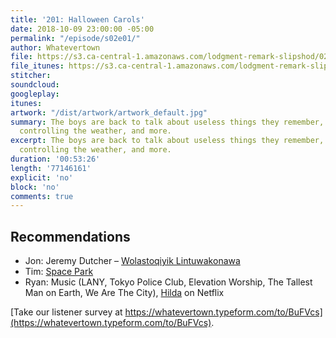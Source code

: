 ```yaml
---
title: '201: Halloween Carols'
date: 2018-10-09 23:00:00 -05:00
permalink: "/episode/s02e01/"
author: Whatevertown
file: https://s3.ca-central-1.amazonaws.com/lodgment-remark-slipshod/0201.mp3
file_itunes: https://s3.ca-central-1.amazonaws.com/lodgment-remark-slipshod/0201.m4a
stitcher: 
soundcloud: 
googleplay: 
itunes: 
artwork: "/dist/artwork/artwork_default.jpg"
summary: The boys are back to talk about useless things they remember, seasonal memories,
  controlling the weather, and more.
excerpt: The boys are back to talk about useless things they remember, seasonal memories,
  controlling the weather, and more.
duration: '00:53:26'
length: '77146161'
explicit: 'no'
block: 'no'
comments: true
---
```


## Recommendations
- Jon: Jeremy Dutcher – [Wolastoqiyik Lintuwakonawa](https://open.spotify.com/album/568Hw1PX6K12BdqyFSBj1E?si=eJj2qBUsRHWmFbOQ6V1vXA)
- Tim: [Space Park](http://keymastergames.com/space-park/)
- Ryan: Music (LANY, Tokyo Police Club, Elevation Worship, The Tallest Man on Earth, We Are The City), [Hilda](https://www.youtube.com/watch?v=XCojP2Ubuto) on Netflix

[Take our listener survey at https://whatevertown.typeform.com/to/BuFVcs](https://whatevertown.typeform.com/to/BuFVcs).
